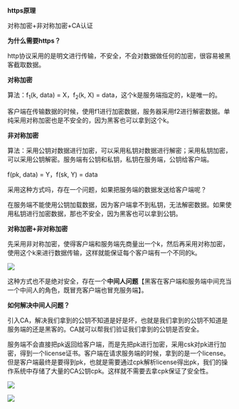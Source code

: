 **https原理**

对称加密+非对称加密+CA认证



**为什么需要https？**

http协议采用的是明文进行传输，不安全，不会对数据做任何的加密，很容易被黑客截取数据。



**对称加密**

算法：f<sub>1</sub>(k, data) = X，f<sub>2</sub>(k, X) = data，这个k是服务端指定的，k是唯一的。

客户端在传输数据的时候，使用f1进行加密数据，服务器采用f2进行解密数据。单纯采用对称加密也是不安全的，因为黑客也可以拿到这个k。



**非对称加密**

算法：采用公钥对数据进行加密，可以采用私钥对数据进行解密；采用私钥加密，可以采用公钥解密。服务端有公钥和私钥，私钥在服务端，公钥给客户端。

f(pk, data) = Y，f(sk, Y) = data

采用这种方式吗，存在一个问题，如果把服务端的数据发送给客户端呢？

在服务端不能使用公钥加载数据，因为客户端拿不到私钥，无法解密数据。如果使用私钥进行加密数据，那也不安全，因为黑客也可以拿到公钥。



**对称加密+非对称加密**

先采用非对称加密，使得客户端和服务端先商量出一个k，然后再采用对称加密，使用这个k来进行数据传输，这样就能保证每个客户端有一个不同的k。

![](https://s3.bmp.ovh/imgs/2021/09/d9ef0b689d3de300.png)

这种方式也不是绝对安全，存在一个**中间人问题**【黑客在客户端和服务端中间充当一个中间人的角色，既冒充客户端也冒充服务端】。



**如何解决中间人问题？**

引入CA，解决我们拿到的公钥不知道是好是坏，也就是我们拿到的公钥不知道是服务端的还是黑客的。CA就可以帮我们验证我们拿到的公钥是否安全。

服务端不会直接把pk返回给客户端，而是先把pk进行加密，采用csk对pk进行加密，得到一个license证书。客户端在请求服务端的时候，拿到的是一个license。但是客户端最终是要得到pk，也就是需要通过cpk解析license得出pk，我们的操作系统中存储了大量的CA公钥cpk。这样就不需要去拿cpk保证了安全性。

![](https://s3.bmp.ovh/imgs/2021/09/05ef05042a1c28ca.png)



![](https://s3.bmp.ovh/imgs/2021/09/5ad39b70763d7a53.png)